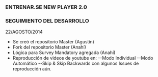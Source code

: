### ENTRENAR.SE NEW PLAYER 2.0 ###
### SEGUIMIENTO DEL DESARROLLO ###

22/AGOSTO/2014

- Se creó el repositorio Master (Agustín)
- Fork del repositorio Master (Anahí)
- Lógica para Survey Mandatory agregada (Anahí)
- Reproducción de videos de youtube en:
--Modo Individual
--Modo Automático
--Skip & Skip Backwards con algunos Issues de reproducción aún.